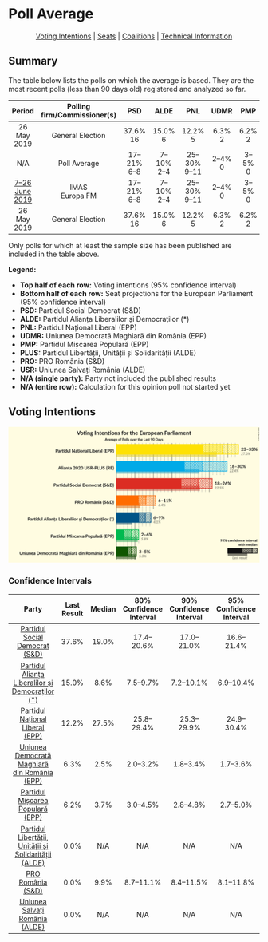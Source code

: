 # Poll Average

<p align="center"><a href="#voting-intentions">Voting Intentions</a> | <a href="#seats">Seats</a> | <a href="#coalitions">Coalitions</a> | <a href="#technical-information">Technical Information</a></p>

## Summary

The table below lists the polls on which the average is based. They are the most recent polls (less than 90 days old) registered and analyzed so far.

| Period     | Polling firm/Commissioner(s) | PSD | ALDE | PNL | UDMR | PMP | PLUS | PRO | USR |
|:----------:|:----------------------------:|:--:|:--:|:--:|:--:|:--:|:--:|:--:|:--:|
| 26 May 2019 | General Election | 37.6% <br> 16 | 15.0% <br> 6 | 12.2% <br> 5 | 6.3% <br> 2 | 6.2% <br> 2 | 0.0% <br> 0 | 0.0% <br> 0 | 0.0% <br> 0 |
| N/A | Poll Average | 17–21% <br> 6–8 | 7–10% <br> 2–4 | 25–30% <br> 9–11 | 2–4% <br> 0 | 3–5% <br> 0 | N/A <br> N/A | 8–12% <br> 3–4 | N/A <br> N/A |
| [7–26 June 2019](2019-06-26-IMAS.html) | IMAS <br> Europa FM | 17–21% <br> 6–8 | 7–10% <br> 2–4 | 25–30% <br> 9–11 | 2–4% <br> 0 | 3–5% <br> 0 | N/A <br> N/A | 8–12% <br> 3–4 | N/A <br> N/A |
| 26 May 2019 | General Election | 37.6% <br> 16 | 15.0% <br> 6 | 12.2% <br> 5 | 6.3% <br> 2 | 6.2% <br> 2 | 0.0% <br> 0 | 0.0% <br> 0 | 0.0% <br> 0 |

Only polls for which at least the sample size has been published are included in the table above.

**Legend:**
+ **Top half of each row:** Voting intentions (95% confidence interval)
+ **Bottom half of each row:** Seat projections for the European Parliament (95% confidence interval)
+ **PSD:** Partidul Social Democrat (S&D)
+ **ALDE:** Partidul Alianța Liberalilor și Democraților (*)
+ **PNL:** Partidul Național Liberal (EPP)
+ **UDMR:** Uniunea Democrată Maghiară din România (EPP)
+ **PMP:** Partidul Mișcarea Populară (EPP)
+ **PLUS:** Partidul Libertății, Unității și Solidarității (ALDE)
+ **PRO:** PRO România (S&D)
+ **USR:** Uniunea Salvați România (ALDE)
+ **N/A (single party):** Party not included the published results
+ **N/A (entire row):** Calculation for this opinion poll not started yet

## Voting Intentions

![Graph with voting intentions not yet produced](average-2019-08-31.png "Voting Intentions")

### Confidence Intervals

| Party | Last Result | Median | 80% Confidence Interval | 90% Confidence Interval | 95% Confidence Interval | 99% Confidence Interval |
|:-----:|:-----------:|:------:|:-----------------------:|:-----------------------:|:-----------------------:|:-----------------------:|
| <a href="#partidul-social-democrat-(s&d)">Partidul Social Democrat (S&D)</a> | 37.6% | 19.0% | 17.4–20.6% |17.0–21.0% | 16.6–21.4% | 15.9–22.3% |
| <a href="#partidul-alianța-liberalilor-și-democraților-(*)">Partidul Alianța Liberalilor și Democraților (*)</a> | 15.0% | 8.6% | 7.5–9.7% |7.2–10.1% | 6.9–10.4% | 6.5–11.0% |
| <a href="#partidul-național-liberal-(epp)">Partidul Național Liberal (EPP)</a> | 12.2% | 27.5% | 25.8–29.4% |25.3–29.9% | 24.9–30.4% | 24.0–31.3% |
| <a href="#uniunea-democrată-maghiară-din-românia-(epp)">Uniunea Democrată Maghiară din România (EPP)</a> | 6.3% | 2.5% | 2.0–3.2% |1.8–3.4% | 1.7–3.6% | 1.5–4.0% |
| <a href="#partidul-mișcarea-populară-(epp)">Partidul Mișcarea Populară (EPP)</a> | 6.2% | 3.7% | 3.0–4.5% |2.8–4.8% | 2.7–5.0% | 2.4–5.5% |
| <a href="#partidul-libertății,-unității-și-solidarității-(alde)">Partidul Libertății, Unității și Solidarității (ALDE)</a> | 0.0% | N/A | N/A |N/A | N/A | N/A |
| <a href="#pro-românia-(s&d)">PRO România (S&D)</a> | 0.0% | 9.9% | 8.7–11.1% |8.4–11.5% | 8.1–11.8% | 7.6–12.4% |
| <a href="#uniunea-salvați-românia-(alde)">Uniunea Salvați România (ALDE)</a> | 0.0% | N/A | N/A |N/A | N/A | N/A |

